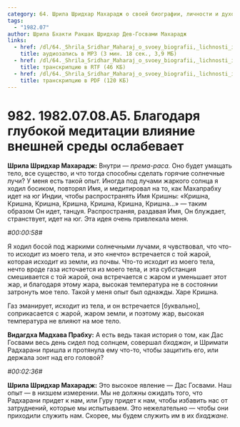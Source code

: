 ```yaml
---
category: 64. Шрила Шридхар Махарадж о своей биографии, личности и духовном опыте
tags:
  - "1982.07"
author: Шрила Бхакти Ракшак Шридхар Дев-Госвами Махарадж
links:
  - href: /dl/64._Shrila_Sridhar_Maharaj_o_svoey_biografii,_lichnosti_i_duhovnom_opyte/982_1982.07.08.A5_SridharMj_Blagodarja_glubokoj_meditacii_vlijanie_vneshnej_sredy_oslabevaet.mp3
    title: аудиозапись в MP3 (3 мин. 18 сек., 3,9 МБ)
  - href: /dl/64._Shrila_Sridhar_Maharaj_o_svoey_biografii,_lichnosti_i_duhovnom_opyte/982_1982.07.08.A5_SridharMj_Blagodarja_glubokoj_meditacii_vlijanie_vneshnej_sredy_oslabevaet.rtf
    title: транскрипцию в RTF (46 КБ)
  - href: /dl/64._Shrila_Sridhar_Maharaj_o_svoey_biografii,_lichnosti_i_duhovnom_opyte/982_1982.07.08.A5_SridharMj_Blagodarja_glubokoj_meditacii_vlijanie_vneshnej_sredy_oslabevaet.pdf
    title: транскрипцию в PDF (120 КБ)
---
```


# 982. 1982.07.08.A5. Благодаря глубокой медитации влияние внешней среды ослабевает

**Шрила Шридхар Махарадж:** Внутри — *према-раса.* Оно будет умащать тело, все существо, и что тогда способны сделать горячие солнечные лучи? У меня есть такой опыт. Иногда под лучами жаркого солнца я ходил босиком, повторял Имя, и медитировал на то, как Махапрабху идет на юг Индии, чтобы распространять Имя Кришны: «Кришна, Кришна, Кришна, Кришна, Кришна, Кришна, Кришна…» — таким образом Он идет, танцуя. Распространяя, раздавая Имя, Он блуждает, странствует, идет на юг. Эта идея очень привлекала меня.

*#00:00:58#*

Я ходил босой под жаркими солнечными лучами, я чувствовал, что что-то исходит из моего тела, и это «нечто» встречается с той жарой, которая исходит из земли, из почвы. Что-то исходит из моего тела, нечто вроде газа источается из моего тела, и эта субстанция смешивается с той жарой, она встречается с жаром и уменьшает этот жар, и благодаря этому жара, высокая температура не в состоянии затронуть мое тело. Такой у меня опыт был однажды. Харе Кришна.

Газ эманирует, исходит из тела, и он встречается [буквально], соприкасается с жарой, жаром земли, и поэтому жар, высокая температура не влияют на мое тело.

**Видагдха Мадхава Прабху:** А есть ведь такая история о том, как Дас Госвами весь день сидел под солнцем, совершал *бхаджан*, и Шримати Радхарани пришла и протянула ему что-то, чтобы защитить его, или держала зонт над его головой?

*#00:02:36#*

**Шрила Шридхар Махарадж:** Это высокое явление — Дас Госвами. Наш опыт — в низшем измерении. Мы не должны ожидать того, что Радхарани придет к нам, или Гуру придет к нам, чтобы избавить нас от затруднений, которые мы испытываем. Это нежелательно — чтобы они приходили служить нам. Скорее, мы будем служить им в их *бхаджане.*

